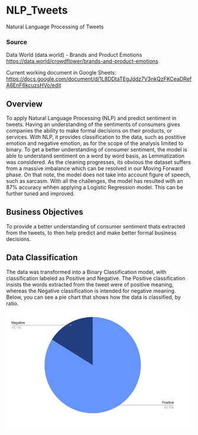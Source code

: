 # NLP_Tweets
Natural Language Processing of Tweets

### Source
Data World (data.world) - Brands and Product Emotions
https://data.world/crowdflower/brands-and-product-emotions


Current working document in Google Sheets:
https://docs.google.com/document/d/1L8DDtaTEgJddz7V3nkQzFKCeaDRefA6EnF6kcuzsHVo/edit

## Overview
To apply Natural Language Processing (NLP) and predict sentiment in tweets. Having an understanding of the sentiments of consumers gives companies the ability to make formal decisions on their products, or services. With NLP, it provides classification to the data, such as postitive emotion and negative emotion, as for the scope of the analysis limited to binary. To get a better understanding of consumer sentiment, the model is able to understand sentiment on a word by word basis, as Lemmatization was considered. As the cleaning progresses, its obvious the dataset suffers from a massive imbalance which can be resolved in our Moving Forward phase. On that note, the model does not take into account figure of speech, such as sarcasm. With all the challenges, the model has resulted with an 87% accuracy whhen applying a Logistic Regression model. This can be further tuned and improved.

## Business Objectives
To provide a better understanding of consumer sentiment thats extracted from the tweets, to then help predict and make better formal business decisions.

## Data Classification
The data was transformed into a Binary Classification model, with classification labeled as Positive and Negative. The Positive classification insists the words extracted from the tweet were of positive meaning, whereas the Negative classification is intended for negative meaning. Below, you can see a pie chart that shows how the data is classified, by ratio.


![alt text](https://github.com/SeanE09/NLP_Tweets/blob/Ansel/Image/pie_chart_binary.png)




